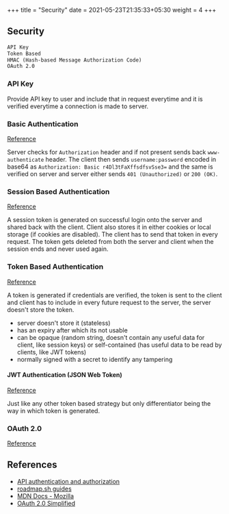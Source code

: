 +++
title = "Security"
date = 2021-05-23T21:35:33+05:30
weight = 4
+++

## Security
```txt
API Key
Token Based
HMAC (Hash-based Message Authorization Code)
OAuth 2.0
```

### API Key
Provide API key to user and include that in request everytime and it is verified everytime a connection is made to server.

### Basic Authentication
[Reference](https://roadmap.sh/guides/basic-authentication)

Server checks for `Authorization` header and if not present sends back `www-authenticate` header. The client then sends `username:password` encoded in base64 as `Authorization: Basic r4Dl3tFaXffsdfsvSse3=` and the same is verified on server and server either sends `401 (Unauthorized)` or `200 (OK)`.

### Session Based Authentication
[Reference](https://roadmap.sh/guides/session-authentication)

A session token is generated on successful login onto the server and shared back with the client. Client also stores it in either cookies or local storage (if cookies are disabled). The client has to send that token in every request. The token gets deleted from both the server and client when the session ends and never used again.

### Token Based Authentication
[Reference](https://roadmap.sh/guides/token-authentication)

A token is generated if credentials are verified, the token is sent to the client and client has to include in every future request to the server, the server doesn't store the token.

- server doesn't store it (stateless)
- has an expiry after which its not usable
- can be opaque (random string, doesn't contain any useful data for client, like session keys) or self-contained (has useful data to be read by clients, like JWT tokens)
- normally signed with a secret to identify any tampering

#### JWT Authentication (JSON Web Token)
[Reference](https://roadmap.sh/guides/jwt-authentication)

Just like any other token based strategy but only differentiator being the way in which token is generated.

### OAuth 2.0
[Reference](https://roadmap.sh/guides/oauth)


## References
- [API authentication and authorization](https://idratherbewriting.com/learnapidoc/docapis_more_about_authorization.html)
- [roadmap.sh guides](https://roadmap.sh/guides)
- [MDN Docs - Mozilla](https://developer.mozilla.org/en-US/docs/Web/HTTP/Authentication)
- [OAuth 2.0 Simplified](https://aaronparecki.com/oauth-2-simplified/)